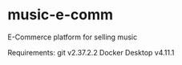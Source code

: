 # music-e-comm
E-Commerce platform for selling music

Requirements:
git v2.37.2.2
Docker Desktop v4.11.1
